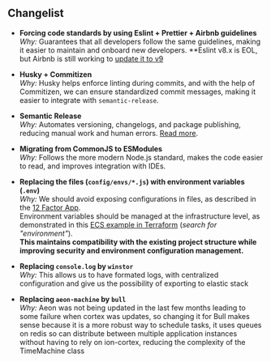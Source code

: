 ## Changelist

- **Forcing code standards by using Eslint + Prettier + Airbnb guidelines**  
  *Why:* Guarantees that all developers follow the same guidelines, making it easier to maintain and onboard new developers.
  **Eslint v8.x is EOL, but Airbnb is still working to [update it to v9](https://github.com/airbnb/javascript/issues/2961)


- **Husky + Commitizen**  
  *Why:* Husky helps enforce linting during commits, and with the help of Commitizen, we can ensure standardized commit messages, making it easier to integrate with `semantic-release`.


- **Semantic Release**  
  *Why:* Automates versioning, changelogs, and package publishing, reducing manual work and human errors. [Read more](https://github.com/semantic-release/semantic-release).


- **Migrating from CommonJS to ESModules**  
  *Why:* Follows the more modern Node.js standard, makes the code easier to read, and improves integration with IDEs.


- **Replacing the files (`config/envs/*.js`) with environment variables (`.env`)**  
  *Why:* We should avoid exposing configurations in files, as described in the [12 Factor App](https://12factor.net/config).  
  Environment variables should be managed at the infrastructure level, as demonstrated in this [ECS example in Terraform](https://registry.terraform.io/providers/hashicorp/aws/latest/docs/resources/ecs_task_definition#example-using-container_definitions-and-inference_accelerator) (*search for "environment"*).  
  **This maintains compatibility with the existing project structure while improving security and environment configuration management.**


- **Replacing `console.log` by `winstor`**  
  *Why:* This allows us to have formated logs, with centralized configuration and give us the possibility of exporting to elastic stack


- **Replacing `aeon-machine` by `bull`**  
  *Why:* Aeon was not being updated in the last few months leading to some failure when cortex was updates, so changing it for Bull makes sense because it is a more robust way to schedule tasks, it uses queues on redis so can distribute between multiple application instances without having to rely on ion-cortex, reducing the complexity of the TimeMachine class
